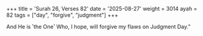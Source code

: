 +++
title = 'Surah 26, Verses 82'
date = '2025-08-27'
weight = 3014
ayah = 82
tags = ["day", "forgive", "judgment"]
+++

And He is ˹the One˺ Who, I hope, will forgive my flaws on Judgment Day.”